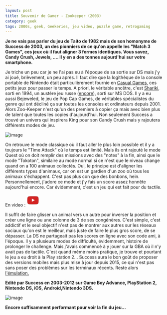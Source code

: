 ```yaml
---
layout: post
title: Souvenir de Gamer - Zookeeper (2003)
category: geek
tags: 2000s, geek, Geekeries, jeu video, puzzle game, retrogaming
---
```

**Je ne vais pas parler du jeu de Taito de 1982 mais de son homonyme de Success de 2003, un des pionniers de ce qu'on appelle les "Match 3 Games", ces jeux où il faut aligner 3 formes identiques. Vous savez, Candy Crush, Jewels, .... Il y en a des tonnes aujourd'hui sur votre smartphone.**

Je triche un peu car je ne l'ai pas eu à l'époque de sa sortie sur DS mais j'y ai joué, brièvement, un peu après. Il faut dire que la logithèque de la console portable de Nintendo était particulièrement fournie en <a href="https://fr.wikipedia.org/wiki/Casual_game">Casual Games</a>, ces petits jeux pour passer le temps. A priori, le véritable ancêtre, c'est <a href="https://en.wikipedia.org/wiki/Shariki">Shariki</a>, sorti en 1994, un austère jeu russe (<a href="https://cheziceman.wordpress.com/2016/06/16/souvenir-de-gamer-tetris/">encore</a>), sorti sur MS DOS. Il y a eu aussi Bejeweled, le jeu de Pop Cap Games, de véritables spécialistes du genre qui ont décliné ça sur toutes les consoles et ordinateurs depuis 2001. Alors Zoo-Keeper n'est qu'un des premiers à copier ça mais avec bien plus de talent que toutes les copies d'aujourd'hui. Non seulement Success a trouvé un univers qui inspirera King pour son Candy Crush mais y rajoutera différents modes de jeu.

![image](https://filedn.eu/llqi9IBxlYouGRXYG2xlROb/img/2018/zookeeper1.jpg)

On retrouve le mode classique où il faut aller le plus loin possible et il y a toujours le "Time Attack" où le temps est limité. Mais ils ont rajouté le mode Quest où on doit remplir des missions avec des "notes" à la fin, ainsi que le mode "Tokoton", similaire au mode normal si ce n'est que le niveau change quand on a 100 animaux collectés. Oui, le principe est d'aligner les différents types d'animaux, car on est un gardien d'un zoo où tous les animaux s'échappent. C'est pas plus con que des bonbons, hein. Personnellement, j'adore ce mode et j'y fais un score assez honnête aujourd'hui encore. Car évidemment, c'est un jeu qui est fait pour du tactile.

En video : [![video](/images/youtube.png)](https://www.youtube.com/watch?v=WFl48FFar_E)

Il suffit de faire glisser un animal vers un autre pour inverser la position et créer une ligne ou une colonne de 3 de ses congénères. C'est simple, c'est addictif et le seul objectif n'est pas de montrer aux autres sur les réseaux sociaux qu'on est le meilleur, mais juste de faire le plus gros score, de se dépasser. La DS ne partageait pas les scores en ligne avec son code ami, à l'époque. Il y a plusieurs modes de difficulté, évidemment, histoire de prolonger le challenge. Mais j'avais commencé à y jouer sur la GBA où il n'y avait pas de tactile. C'est quand même moins pratique, je trouve et pourtant le jeu a eu droit à la Play station 2... Success aura le bon goût de proposer des versions mobiles mais plus mise à jour depuis 2015, ce qui n'est pas sans poser des problèmes sur les terminaux récents. Reste alors<a href="https://cheziceman.wordpress.com/2017/10/23/android-ma-selection-demulateurs-console-vol-2/"> l'émulation.</a>

**Edité par Success en 2003-2012 sur Game Boy Advance, PlayStation 2, Nintendo DS, iOS, Android,Nintendo 3DS.**

![image](https://filedn.eu/llqi9IBxlYouGRXYG2xlROb/img/2018/zookeeper2.jpg)

**Encore suffisamment performant pour voir la fin du jeu...**
